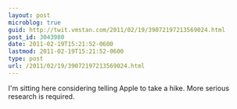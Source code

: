 ```yaml
---
layout: post
microblog: true
guid: http://twit.vmstan.com/2011/02/19/39072197213569024.html
post_id: 3043980
date: 2011-02-19T15:21:52-0600
lastmod: 2011-02-19T15:21:52-0600
type: post
url: /2011/02/19/39072197213569024.html
---
```

I'm sitting here considering telling Apple to take a hike. More serious research is required.
